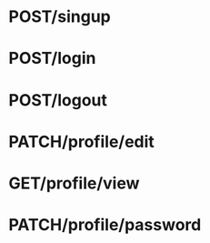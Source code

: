 # POST/singup
# POST/login
# POST/logout


# PATCH/profile/edit
# GET/profile/view
# PATCH/profile/password



